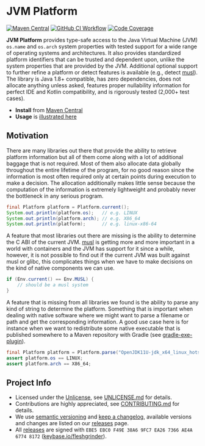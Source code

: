 # JVM Platform

[![Maven Central](https://img.shields.io/maven-central/v/com.fleshgrinder/jvm-platform)][Maven Central]
[![GitHub CI Workflow](https://img.shields.io/github/workflow/status/Fleshgrinder/jvm-platform/ci)](https://github.com/Fleshgrinder/jvm-platform/actions)
[![Code Coverage](https://img.shields.io/codecov/c/github/Fleshgrinder/jvm-platform)][CodeCov]

**JVM Platform** provides type-safe access to the Java Virtual Machine
(JVM) `os.name` and `os.arch` system properties with tested support for a wide
range of operating systems and architectures. It also provides standardized
platform identifiers that can be trusted and dependent upon, unlike the system
properties that are provided by the JVM. Additional optional support to further
refine a platform or detect features is available (e.g., detect [musl]). The
library is Java 1.8+ compatible, has zero dependencies, does not allocate
anything unless asked, features proper nullability information for perfect IDE
and Kotlin compatibility, and is rigorously tested (2,000+ test cases).

- **Install** from [Maven Central]
- **Usage** is [illustrated here][Usage.java]

## Motivation

There are many libraries out there that provide the ability to retrieve platform
information but all of them come along with a lot of additional baggage that is
not required. Most of them also allocate data globally throughout the entire
lifetime of the program, for no good reason since the information is most often
required only at certain points during execution to make a decision. The
allocation additionally makes little sense because the computation of the
information is extremely lightweight and probably never the bottleneck in any
serious program.

```java
final Platform platform = Platform.current();
System.out.println(platform.os);   // e.g. LINUX
System.out.println(platform.arch); // e.g. X86_64
System.out.println(platform);      // e.g. linux-x86-64
```

A feature that most libraries out there are missing is the ability to determine
the C ABI of the current JVM. [musl] is getting more and more important in a
world with containers and the JVM has support for it since a while, however, it
is not possible to find out if the current JVM was built against musl or glibc,
this complicates things when we have to make decisions on the kind of native
components we can use.

```java
if (Env.current() == Env.MUSL) {
    // should be a musl system
}
```

A feature that is missing from all libraries we found is the ability to parse
any kind of string to determine the platform. Something that is important when
dealing with native software where we might want to parse a filename or path and
get the corresponding information. A good use case here is for instance when we
want to redistribute some native executable that is published somewhere to a
Maven repository with Gradle (see [gradle-exe-plugin]).

```java
final Platform platform = Platform.parse("OpenJDK11U-jdk_x64_linux_hotspot_11.0.11_9.tar.gz");
assert platform.os == LINUX;
assert platform.arch == X86_64;
```

## Project Info

- Licensed under the [Unlicense], see [UNLICENSE.md] for details.
- Contributions are highly appreciated, see [CONTRIBUTING.md] for details.
- We use [semantic versioning] and [keep a changelog], available versions and
  changes are listed on our [releases] page.
- All [releases] are signed with
  `EBE5 EBC0 F49E 38A6 9FC7 EA26 7366 AE4A 6774 8172`
  ([keybase.io/fleshgrinder]).

<!-- @formatter:off -->
[CodeCov]: https://codecov.io/gh/Fleshgrinder/jvm-platform
[CONTRIBUTING.md]: https://github.com/Fleshgrinder/.github/blob/main/CONTRIBUTING.md
[gradle-exe-plugin]: https://github.com/Fleshgrinder/gradle-exe-plugin
[keep a changelog]: https://keepachangelog.com/
[keybase.io/fleshgrinder]: https://keybase.io/fleshgrinder
[Maven Central]: https://search.maven.org/artifact/com.fleshgrinder/jvm-platform
[musl]: https://musl.libc.org/
[releases]: https://github.com/Fleshgrinder/jvm-platform/releases
[semantic versioning]: http://semver.org/
[UNLICENSE.md]: UNLICENSE.md
[Unlicense]: https://unlicense.org/
[Usage.java]: src/test/java/com/fleshgrinder/platform/Usage.java
